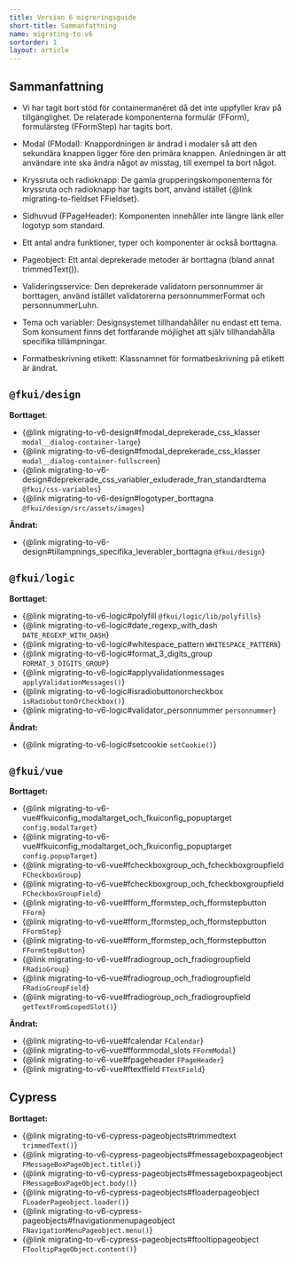 ```yaml
---
title: Version 6 migreringsguide
short-title: Sammanfattning
name: migrating-to-v6
sortorder: 1
layout: article
---
```


## Sammanfattning

- Vi har tagit bort stöd för containermanéret då det inte uppfyller krav på tillgänglighet.
  De relaterade komponenterna formulär (FForm), formulärsteg (FFormStep) har tagits bort.

- Modal (FModal): Knappordningen är ändrad i modaler så att den sekundära knappen ligger före den primära knappen.
  Anledningen är att användare inte ska ändra något av misstag, till exempel ta bort något.

- Kryssruta och radioknapp: De gamla grupperingskomponenterna för kryssruta och radioknapp har tagits bort, använd istället {@link migrating-to-fieldset FFieldset}.

- Sidhuvud (FPageHeader): Komponenten innehåller inte längre länk eller logotyp som standard.

- Ett antal andra funktioner, typer och komponenter är också borttagna.

- Pageobject: Ett antal deprekerade metoder är borttagna (bland annat trimmedText()).

- Valideringsservice: Den deprekerade validatorn personnummer är borttagen, använd istället validatorerna personnummerFormat och personnummerLuhn.

- Tema och variabler: Designsystemet tillhandahåller nu endast ett tema.
  Som konsument finns det fortfarande möjlighet att själv tillhandahålla specifika tillämpningar.

- Formatbeskrivning etikett: Klassnamnet för formatbeskrivning på etikett är ändrat.

## `@fkui/design`

**Borttaget**:

- {@link migrating-to-v6-design#fmodal_deprekerade_css_klasser `modal__dialog-container-large`}
- {@link migrating-to-v6-design#fmodal_deprekerade_css_klasser `modal__dialog-container-fullscreen`}
- {@link migrating-to-v6-design#deprekerade_css_variabler_exluderade_fran_standardtema `@fkui/css-variables`}
- {@link migrating-to-v6-design#logotyper_borttagna `@fkui/design/src/assets/images`}

**Ändrat:**

- {@link migrating-to-v6-design#tillampnings_specifika_leverabler_borttagna `@fkui/design`}

## `@fkui/logic`

**Borttaget**:

- {@link migrating-to-v6-logic#polyfill `@fkui/logic/lib/polyfills`}
- {@link migrating-to-v6-logic#date_regexp_with_dash `DATE_REGEXP_WITH_DASH`}
- {@link migrating-to-v6-logic#whitespace_pattern `WHITESPACE_PATTERN`}
- {@link migrating-to-v6-logic#format_3_digits_group `FORMAT_3_DIGITS_GROUP`}
- {@link migrating-to-v6-logic#applyvalidationmessages `applyValidationMessages()`}
- {@link migrating-to-v6-logic#isradiobuttonorcheckbox `isRadiobuttonOrCheckbox()`}
- {@link migrating-to-v6-logic#validator_personnummer `personnummer`}

**Ändrat:**

- {@link migrating-to-v6-logic#setcookie `setCookie()`}

## `@fkui/vue`

**Borttaget:**

- {@link migrating-to-v6-vue#fkuiconfig_modaltarget_och_fkuiconfig_popuptarget `config.modalTarget`}
- {@link migrating-to-v6-vue#fkuiconfig_modaltarget_och_fkuiconfig_popuptarget `config.popupTarget`}
- {@link migrating-to-v6-vue#fcheckboxgroup_och_fcheckboxgroupfield `FCheckboxGroup`}
- {@link migrating-to-v6-vue#fcheckboxgroup_och_fcheckboxgroupfield `FCheckboxGroupField`}
- {@link migrating-to-v6-vue#fform_fformstep_och_fformstepbutton `FForm`}
- {@link migrating-to-v6-vue#fform_fformstep_och_fformstepbutton `FFormStep`}
- {@link migrating-to-v6-vue#fform_fformstep_och_fformstepbutton `FFormStepButton`}
- {@link migrating-to-v6-vue#fradiogroup_och_fradiogroupfield `FRadioGroup`}
- {@link migrating-to-v6-vue#fradiogroup_och_fradiogroupfield `FRadioGroupField`}
- {@link migrating-to-v6-vue#fradiogroup_och_fradiogroupfield `getTextFromScopedSlot()`}

**Ändrat:**

- {@link migrating-to-v6-vue#fcalendar `FCalendar`}
- {@link migrating-to-v6-vue#fformmodal_slots `FFormModal`}
- {@link migrating-to-v6-vue#fpageheader `FPageHeader`}
- {@link migrating-to-v6-vue#ftextfield `FTextField`}

## Cypress

**Borttaget:**

- {@link migrating-to-v6-cypress-pageobjects#trimmedtext `trimmedText()`}
- {@link migrating-to-v6-cypress-pageobjects#fmessageboxpageobject `FMessageBoxPageObject.title()`}
- {@link migrating-to-v6-cypress-pageobjects#fmessageboxpageobject `FMessageBoxPageObject.body()`}
- {@link migrating-to-v6-cypress-pageobjects#floaderpageobject `FLoaderPageobject.loader()`}
- {@link migrating-to-v6-cypress-pageobjects#fnavigationmenupageobject `FNavigationMenuPageobject.menu()`}
- {@link migrating-to-v6-cypress-pageobjects#ftooltippageobject `FTooltipPageObject.content()`}
